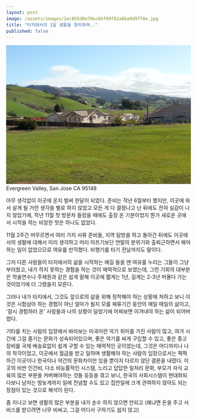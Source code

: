 ```yaml
---
layout: post
image: /assets/images/2ec855d6e70ec6bf09f02a6ba8d97f0e.jpg
title: "타지에서의 1달 생활을 정리하며.."
published: false
---
```





![image](/assets/images/2ec855d6e70ec6bf09f02a6ba8d97f0e.jpg)Evergreen Valley, San Jose CA 95148




아무 생각없이 이곳에 온지 벌써 한달이 되었다. 준비는 작년 6월부터 했지만, 이곳에 와서 살게 될 거란 생각을 별로 하지 않았고 모든 게 다 결정나고 난 뒤에도 전혀 실감이 나지 않았기에, 작년 11월 첫 방문차 들렀을 때에도 출장 온 기분이었지 뭔가 새로운 곳에서 시작을 하는 비장한 맛은 하나도 없었다.




11월 2주간 머무르면서 여러 가지 서류 준비들, 지역 탐방을 하고 돌아간 뒤에도 이곳에서의 생활에 대해서 미리 생각하고 머리 아프기보단 연말의 분위기와 출퇴근하면서 해야하는 일이 없었으므로 여유를 만끽했다. 비행기를 타기 전날까지도 말이다.




그저 다른 사람들이 타지에서의 삶을 시작하는 얘길 들을 땐 여유를 누리는 그들이 그냥 부러웠고, 내가 하지 못하는 경험을 하는 것이 매력적으로 보였는데, 그런 기회의 대부분은 학술연수나 주재원과 같은 쉽게 말해 이곳에 짧게는 1년, 길게는 2-3년 머물다 가는 것이었기에 더 그랬을지 모른다.




그러나 내가 타지에서, 그것도 앞으로의 삶을 위해 정착해야 하는 상황에 처하고 보니 이것은 시험삼아 하는 경험이 아닌 얼마가 될지 모를 체류기간 동안의 매일 매일의 삶이고, '잠시 경험하러 온' 사람들과 나의 상황이 달랐기에 어찌보면 이겨내야 하는 삶이 되어버렸다. 




기타를 치는 사람의 입장에서 바라보는 미국이란 악기 취미를 가진 사람이 많고, 여가 시간에 그걸 즐기는 문화가 성숙되어있으며, 좋은 악기를 싸게 구입할 수 있고, 좋은 중고 장비를 국제 배송료없이 쉽게 구할 수 있는 매력적인 곳이었는데, 그것은 어디까지나 나의 착각이었고, 이곳에서 월급을 받고 일하며 생활해야 하는 사람의 입장으로서는 퍽퍽하긴 이곳이나 한국이나 약간의 문화차이만 있을 뿐이지 다르지 않단 결론을 내렸다. 이곳의 비싼 인건비, 다소 비능률적인 시스템, 느리고 답답한 일처리 문화, 부모가 자식 교육의 많은 부분을 커버해야하는 것들 등등을 겪고 보니, 한국의 사회시스템이 현대화되다보니 남자는 밤늦게까지 일에 전념할 수도 있고 집안일에 크게 관여하지 않아도 되는 장점이 있는 것으로 해석이 된다.




좀 지나고 보면 생활의 많은 부분을 내가 손수 하지 않으면 안되고 (왜냐면 돈을 주고 서비스를 받으려면 너무 비싸고, 그걸 어디서 구하기도 쉽지 않고) 





